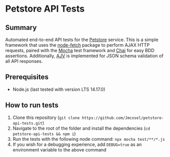 # Petstore API Tests

## Summary

Automated end-to-end API tests for the [Petstore](https://petstore.swagger.io) service. This is a simple framework that uses the [node-fetch](https://github.com/node-fetch/node-fetch) package to perform AJAX HTTP requests, paired with the [Mocha](https://mochajs.org) test framework and [Chai](https://www.chaijs.com/) for easy BDD assertions. Additionally, [AJV](https://github.com/ajv-validator/ajv) is implemented for JSON schema validation of all API responses.

## Prerequisites

- Node.js (last tested with version LTS 14.17.0)

## How to run tests

1. Clone this repository (`git clone https://github.com/Jmcosel/petstore-api-tests.git`)
2. Navigate to the root of the folder and install the dependencies (`cd petstore-api-tests && npm i`)
3. Run the tests with the following node command: `npx mocha test/**/*.js`
4. If you wish for a debugging experience, add `DEBUG=true` as an environment variable to the above command
